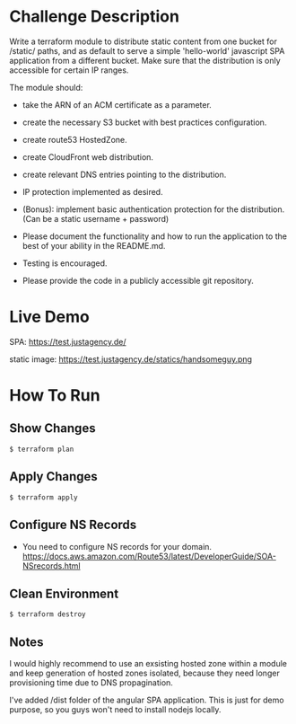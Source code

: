 # Challenge Description

Write a terraform module to distribute static content from one bucket for /static/ paths, and as default to serve a simple 'hello-world' javascript SPA application from a different bucket. Make sure that the distribution is only accessible for certain IP ranges.

The module should:
- take the ARN of an ACM certificate as a parameter.
- create the necessary S3 bucket with best practices configuration.
- create route53 HostedZone.
- create CloudFront web distribution.
- create relevant DNS entries pointing to the distribution.
- IP protection implemented as desired.
- (Bonus): implement basic authentication protection for the distribution. (Can be a static username + password)

- Please document the functionality and how to run the application to the best of your ability in the README.md.
- Testing is encouraged.
- Please provide the code in a publicly accessible git repository.

# Live Demo
SPA: https://test.justagency.de/

static image: https://test.justagency.de/statics/handsomeguy.png

# How To Run

## Show Changes
`$ terraform plan` 

## Apply Changes
`$ terraform apply`

## Configure NS Records
- You need to configure NS records for your domain. 
https://docs.aws.amazon.com/Route53/latest/DeveloperGuide/SOA-NSrecords.html


## Clean Environment
`$ terraform destroy`

## Notes
I would highly recommend to use an exsisting hosted zone within a module and keep generation of hosted zones isolated, because they need longer provisioning time due to DNS propagination.

I've added /dist folder of the angular SPA application. This is just for demo purpose, so you guys won't need to install nodejs locally.